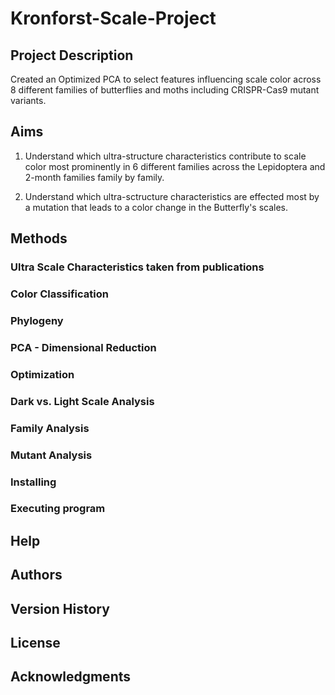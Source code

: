 # Kronforst-Scale-Project

## Project Description

Created an Optimized PCA to select features influencing scale color across 8 different families of butterflies and moths including CRISPR-Cas9 mutant variants.

## Aims 

1. Understand which ultra-structure characteristics contribute to scale color most prominently in 6 different families across the Lepidoptera and 2-month families family by family.

2. Understand which ultra-sctructure characteristics are effected most by a mutation that leads to a color change in the Butterfly's scales.  

## Methods

### Ultra Scale Characteristics taken from publications

### Color Classification 

### Phylogeny

### PCA - Dimensional Reduction

### Optimization

### Dark vs. Light Scale Analysis

### Family Analysis

### Mutant Analysis

### Installing

### Executing program

## Help

## Authors
 
## Version History

## License

## Acknowledgments
